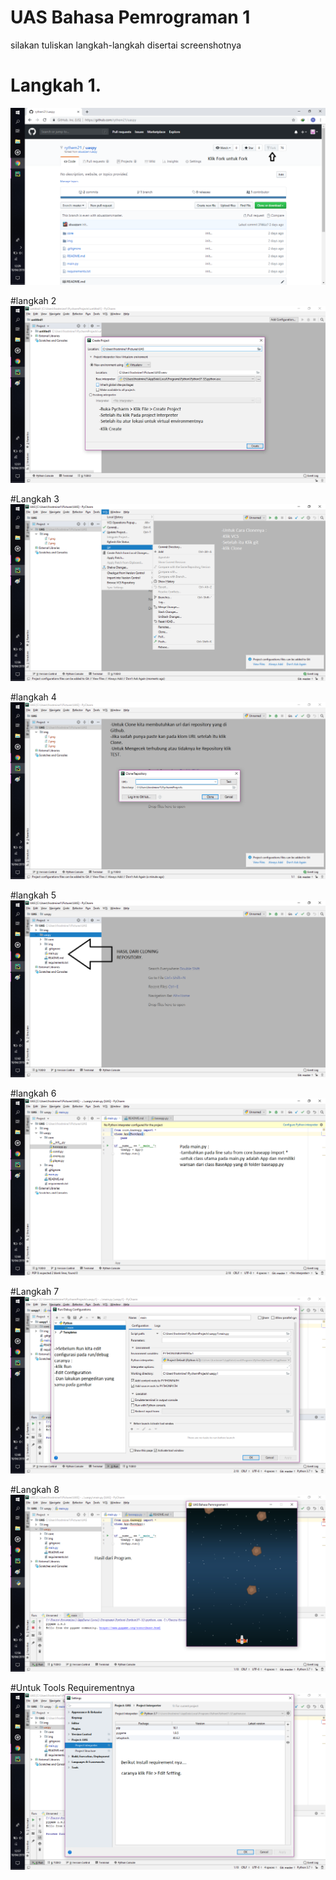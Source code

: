# UAS Bahasa Pemrograman 1

silakan tuliskan langkah-langkah disertai screenshotnya

# Langkah 1.

![alt text](img/1.png)

#langkah 2 
![alt text](img/2.png)

#Langkah 3
![alt text](img/3.png)

#langkah 4
![alt text](img/4.png)

#langkah 5
![alt text](img/5.png)

#langkah 6
![alt text](img/6.png)

#Langkah 7 
![alt text](img/7.png)

#Langkah 8 
![alt text](img/8.png)

#Untuk Tools Requirementnya 
![alt text](img/0.png)

